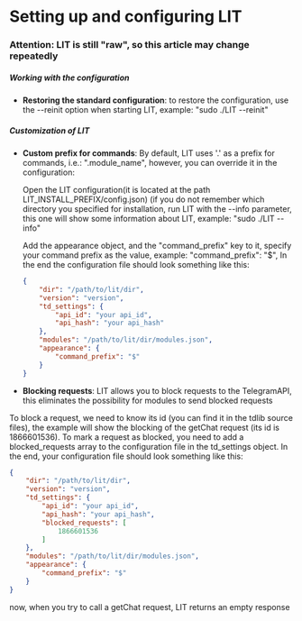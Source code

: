 # Setting up and configuring LIT

### Attention: LIT is still "raw", so this article may change repeatedly



##### Working with the configuration

- **Restoring the standard configuration**: to restore the configuration, use the --reinit option when starting LIT, example: "sudo ./LIT --reinit"

##### Customization of LIT

- **Custom prefix for commands**: By default, LIT uses '.' as a prefix for commands, i.e.: ".module_name", however, you can override it in the configuration:

  Open the LIT configuration(it is located at the path LIT_INSTALL_PREFIX/config.json) (if you do not remember which directory you specified for installation, run LIT with the --info parameter, this one will show some information about LIT, example: "sudo ./LIT --info"

  Add the appearance object, and the "command_prefix" key to it, specify your command prefix as the value, example: "command_prefix": "$", In the end the configuration file should look something like this:

  ```json
  {
      "dir": "/path/to/lit/dir",
      "version": "version",
      "td_settings": {
          "api_id": "your api_id",
          "api_hash": "your api_hash"
      },
      "modules": "/path/to/lit/dir/modules.json",
      "appearance": {
          "command_prefix": "$"
      }
  }
  ```

-  **Blocking requests**: LIT allows you to block requests to the TelegramAPI, this eliminates the possibility for modules to send blocked requests

  To block a request, we need to know its id (you can find it in the tdlib source files), the example will show the blocking of the getChat request (its id is 1866601536). To mark a request as blocked, you need to add a blocked_requests array to the configuration file in the td_settings object. In the end, your configuration file should look something like this:

  ```json
  {
      "dir": "/path/to/lit/dir",
      "version": "version",
      "td_settings": {
          "api_id": "your api_id",
          "api_hash": "your api_hash",
          "blocked_requests": [
              1866601536
          ]
      },
      "modules": "/path/to/lit/dir/modules.json",
      "appearance": {
          "command_prefix": "$"
      }
  }
  ```

  now, when you try to call a getChat request, LIT returns an empty response

